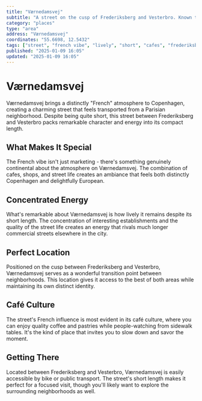 ```yaml
---
title: "Værnedamsvej"
subtitle: "A street on the cusp of Frederiksberg and Vesterbro. Known to have a 'french' vibe. Lively even though the street itself is quite short."
category: "places"
type: "area"
address: "Værnedamsvej"
coordinates: "55.6698, 12.5432"
tags: ["street", "french vibe", "lively", "short", "cafes", "frederiksberg", "vesterbro", "charming"]
published: "2025-01-09 16:05"
updated: "2025-01-09 16:05"
---
```


# Værnedamsvej

Værnedamsvej brings a distinctly "French" atmosphere to Copenhagen, creating a charming street that feels transported from a Parisian neighborhood. Despite being quite short, this street between Frederiksberg and Vesterbro packs remarkable character and energy into its compact length.

## What Makes It Special

The French vibe isn't just marketing - there's something genuinely continental about the atmosphere on Værnedamsvej. The combination of cafes, shops, and street life creates an ambiance that feels both distinctly Copenhagen and delightfully European.

## Concentrated Energy

What's remarkable about Værnedamsvej is how lively it remains despite its short length. The concentration of interesting establishments and the quality of the street life creates an energy that rivals much longer commercial streets elsewhere in the city.

## Perfect Location

Positioned on the cusp between Frederiksberg and Vesterbro, Værnedamsvej serves as a wonderful transition point between neighborhoods. This location gives it access to the best of both areas while maintaining its own distinct identity.

## Café Culture

The street's French influence is most evident in its café culture, where you can enjoy quality coffee and pastries while people-watching from sidewalk tables. It's the kind of place that invites you to slow down and savor the moment.

## Getting There

Located between Frederiksberg and Vesterbro, Værnedamsvej is easily accessible by bike or public transport. The street's short length makes it perfect for a focused visit, though you'll likely want to explore the surrounding neighborhoods as well.
